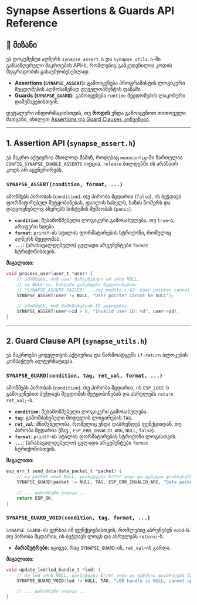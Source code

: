 # Synapse Assertions & Guards API Reference

## 🎯 მიზანი

ეს დოკუმენტი აღწერს `synapse_assert.h` და `synapse_utils.h`-ში განსაზღვრული მაკროების API-ს, რომლებიც განკუთვნილია კოდის მდგრადობის გასაუმჯობესებლად.

- **Assertions (`SYNAPSE_ASSERT`):** გამოიყენება პროგრამისტის ლოგიკური შეცდომების აღმოსაჩენად დეველოპმენტის ფაზაში.
- **Guards (`SYNAPSE_GUARD`):** გამოიყენება `runtime` შეცდომების ლაკონური დამუშავებისთვის.

დეტალური ინფორმაციისთვის, თუ **როდის** უნდა გამოიყენოთ თითოეული მათგანი, იხილეთ [Assertions და Guard Clauses კონვენცია](../convention/assertion_and_guards.md).

---

## 1. Assertion API (`synapse_assert.h`)

ეს მაკრო აქტიურია მხოლოდ მაშინ, როდესაც `menuconfig`-ში ჩართულია `CONFIG_SYNAPSE_ENABLE_ASSERTS` ოფცია. `release` ბილდებში ის არანაირ კოდს არ აგენერირებს.

### `SYNAPSE_ASSERT(condition, format, ...)`

ამოწმებს პირობას (`condition`). თუ პირობა მცდარია (`false`), ის ბეჭდავს ფორმატირებულ შეტყობინებას, ფაილის სახელს, ხაზის ნომერს და დაუყოვნებლივ აჩერებს სისტემის მუშაობას (`panic`).

- **`condition`**: შესამოწმებელი ლოგიკური გამოსახულება. თუ `true`-ა, არაფერი ხდება.
- **`format`**: `printf`-ის სტილის ფორმატირების სტრიქონი, რომელიც აღწერს შეცდომას.
- **`...`**: (არასავალდებულო) ცვლადი არგუმენტები `format` სტრიქონისთვის.

**მაგალითი:**

```c
void process_user(user_t *user) {
    // ამოწმებს, რომ user მაჩვენებელი არ არის NULL.
    // თუ NULL-ია, სისტემა გაჩერდება შეტყობინებით:
    // "SYNAPSE_ASSERT FAILED: .../my_module.c:42: User pointer cannot be NULL"
    SYNAPSE_ASSERT(user != NULL, "User pointer cannot be NULL");

    // ამოწმებს, რომ მომხმარებლის ID ვალიდურია.
    SYNAPSE_ASSERT(user->id > 0, "Invalid user ID: %d", user->id);
}
```

---

## 2. Guard Clause API (`synapse_utils.h`)

ეს მაკროები ყოველთვის აქტიურია და წარმოადგენს `if-return` ბლოკების კომპაქტურ ალტერნატივას.

### `SYNAPSE_GUARD(condition, tag, ret_val, format, ...)`

ამოწმებს პირობას (`condition`). თუ პირობა მცდარია, ის `ESP_LOGE`-ს გამოყენებით ბეჭდავს შეცდომის შეტყობინებას და ასრულებს `return ret_val;`-ს.

- **`condition`**: შესამოწმებელი ლოგიკური გამოსახულება.
- **`tag`**: გამომძახებელი მოდულის ლოგირების `TAG`.
- **`ret_val`**: მნიშვნელობა, რომელიც უნდა დაბრუნდეს ფუნქციიდან, თუ პირობა მცდარია (მაგ., `ESP_ERR_INVALID_ARG`, `NULL`, `false`).
- **`format`**: `printf`-ის სტილის ფორმატირების სტრიქონი ლოგისთვის.
- **`...`**: (არასავალდებულო) ცვლადი არგუმენტები `format` სტრიქონისთვის.

**მაგალითი:**

```c
esp_err_t send_data(data_packet_t *packet) {
    // თუ packet არის NULL, დაიბეჭდება Error ლოგი და ფუნქცია დააბრუნებს ESP_ERR_INVALID_ARG-ს.
    SYNAPSE_GUARD(packet != NULL, TAG, ESP_ERR_INVALID_ARG, "Data packet is NULL, cannot send.");

    // ... დანარჩენი ლოგიკა ...
    return ESP_OK;
}
```

### `SYNAPSE_GUARD_VOID(condition, tag, format, ...)`

`SYNAPSE_GUARD`-ის ვერსია იმ ფუნქციებისთვის, რომლებიც აბრუნებენ `void`-ს. თუ პირობა მცდარია, ის ბეჭდავს ლოგს და ასრულებს `return;`-ს.

- **პარამეტრები:** იგივეა, რაც `SYNAPSE_GUARD`-ის, `ret_val`-ის გარდა.

**მაგალითი:**

```c
void update_led(led_handle_t *led) {
    // თუ led არის NULL, დაიბეჭდება Error ლოგი და ფუნქცია დაასრულებს მუშაობას.
    SYNAPSE_GUARD_VOID(led != NULL, TAG, "LED handle is NULL, cannot update.");

    // ... დანარჩენი ლოგიკა ...
}
```
